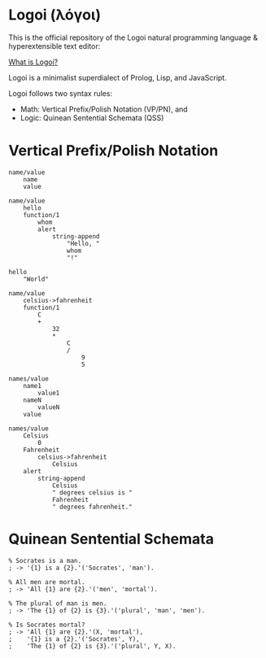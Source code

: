 # Logoi (λόγοι)
This is the official repository of the Logoi natural programming language & hyperextensible text editor:

[What is Logoi?](https://logoi.website/tweedle)

Logoi is a minimalist superdialect of Prolog, Lisp, and JavaScript.

Logoi follows two syntax rules:
- Math: Vertical Prefix/Polish Notation (VP/PN), and
- Logic: Quinean Sentential Schemata (QSS)

# Vertical Prefix/Polish Notation
```
name/value
    name
    value

name/value
    hello
    function/1
        whom
        alert
            string-append
                "Hello, "
                whom
                "!"

hello
    "World"

name/value
    celsius->fahrenheit
    function/1
        C
        +
            32
            *
                C
                /
                    9
                    5

names/value
    name1
        value1
    nameN
        valueN
    value

names/value
    Celsius
        0
    Fahrenheit
        celsius->fahrenheit
            Celsius
    alert
        string-append
            Celsius
            " degrees celsius is "
            Fahrenheit
            " degrees fahrenheit."
```

# Quinean Sentential Schemata
```
% Socrates is a man.
; -> '{1} is a {2}.'('Socrates', 'man').

% All men are mortal.
; -> 'All {1} are {2}.'('men', 'mortal').

% The plural of man is men.
; -> 'The {1} of {2} is {3}.'('plural', 'man', 'men').

% Is Socrates mortal?
; -> 'All {1} are {2}.'(X, 'mortal'),
;    '{1} is a {2}.'('Socrates', Y),
;    'The {1} of {2} is {3}.'('plural', Y, X).
```